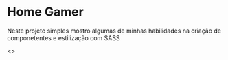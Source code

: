 # Home Gamer

<p> Neste projeto simples mostro algumas de minhas habilidades na criação de componetentes e estilização com SASS</p>

<>


